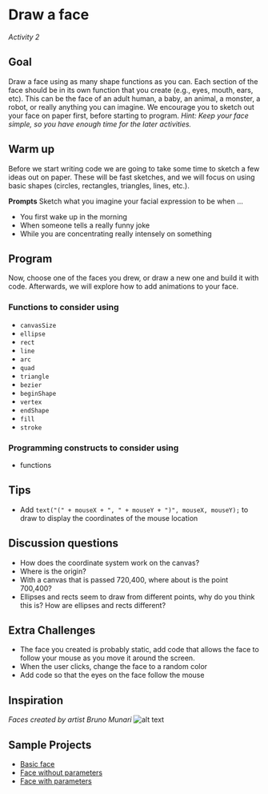 # Draw a face
_Activity 2_

## Goal
Draw a face using as many shape functions as you can. Each section of the face should be in its own function that you create (e.g., eyes, mouth, ears, etc). This can be the face of an adult human, a baby, an animal, a monster, a robot, or really anything you can imagine. We encourage you to sketch out your face on paper first, before starting to program. _Hint: Keep your face simple, so you have enough time for the later activities._

## Warm up
Before we start writing code we are going to take some time to sketch a few ideas out on paper. These will be fast sketches, and we will focus on using basic shapes (circles, rectangles, triangles, lines, etc.).

__Prompts__
Sketch what you imagine your facial expression to be when ...
* You first wake up in the morning
* When someone tells a really funny joke
* While you are concentrating really intensely on something

## Program
Now, choose one of the faces you drew, or draw a new one and build it with code. Afterwards, we will explore how to add animations to your face.

### Functions to consider using
* `canvasSize`
* `ellipse`
* `rect`
* `line`
* `arc`
* `quad`
* `triangle`
* `bezier`
* `beginShape`
* `vertex`
* `endShape`
* `fill`
* `stroke`

### Programming constructs to consider using
* functions

## Tips
* Add `text("(" + mouseX + ", " + mouseY + ")", mouseX, mouseY);` to draw to display the coordinates of the mouse location

## Discussion questions
* How does the coordinate system work on the canvas?
* Where is the origin?
* With a canvas that is passed 720,400, where about is the point 700,400?
* Ellipses and rects seem to draw from different points, why do you think this is? How are ellipses and rects different?

## Extra Challenges
* The face you created is probably static, add code that allows the face to follow your mouse as you move it around the screen.
* When the user clicks, change the face to a random color
* Add code so that the eyes on the face follow the mouse

## Inspiration
_Faces created by artist Bruno Munari_
![alt text][bruno-munari-faces]

[bruno-munari-faces]: https://github.com/susanev/p5js-workshops/blob/master/1-day-workshop/images/bruno-munari-faces.jpg "A variety of faces by Bruno Munari"

## Sample Projects
* [Basic face](./face-sample-projects/basic-face)
* [Face without parameters](./face-sample-projects/face-no-parameters)
* [Face with parameters](./face-sample-projects/face-with-parameters)
